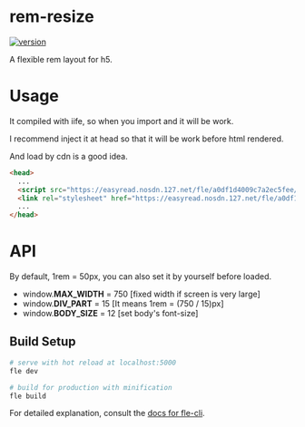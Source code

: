 # rem-resize

[![version](https://img.shields.io/npm/v/@axe/rem-resize.svg)](https://www.npmjs.org/package/@axe/rem-resize)

A flexible rem layout for h5.

# Usage

It compiled with iife, so when you import and it will be work.

I recommend inject it at head so that it will be work before html rendered.

And load by cdn is a good idea.

```html
<head>
  ...
  <script src="https://easyread.nosdn.127.net/fle/a0df1d4009c7a2ec5fee/1522807676716/lib/index.js"></script>
  <link rel="stylesheet" href="https://easyread.nosdn.127.net/fle/a0df1d4009c7a2ec5fee/1522807676716/lib/style.css">
  ...
</head>
```

# API

By default, 1rem = 50px, you can also set it by yourself before loaded.

* window.__MAX_WIDTH__ = 750 [fixed width if screen is very large]
* window.__DIV_PART__ = 15   [It means 1rem = (750 / 15)px]
* window.__BODY_SIZE__ = 12  [set body's font-size]

## Build Setup

``` bash
# serve with hot reload at localhost:5000
fle dev

# build for production with minification
fle build
```

For detailed explanation, consult the [docs for fle-cli](https://www.npmjs.com/package/fle-cli).
